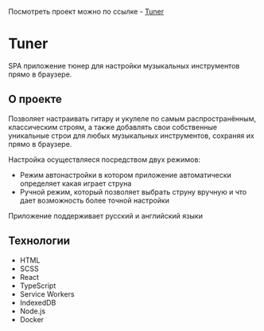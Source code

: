 Посмотреть проект можно по ссылке - [Tuner](https://fox-tuner.herokuapp.com/)

# Tuner

SPA приложение тюнер для настройки музыкальных инструментов прямо в браузере.

## О проекте

Позволяет настраивать гитару и укулеле по самым распространённым, классическим строям, а также добавлять свои собственные уникальные строи для любых музыкальных инструментов, сохраняя их прямо в браузере.

Настройка осуществляеся посредством двух режимов:

- Режим автонастройки в котором приложение автоматически определяет какая играет струна
- Ручной режим, который позволяет выбрать струну вручную и что дает возможность более точной настройки

Приложение поддерживает русский и английский языки

## Технологии

- HTML
- SCSS
- React
- TypeScript
- Service Workers
- IndexedDB
- Node.js
- Docker
